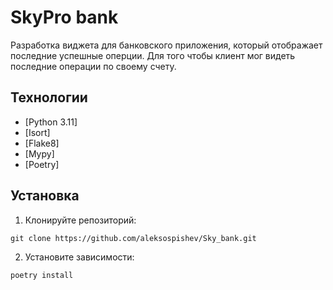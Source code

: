 # SkyPro bank
Разработка виджета для банковского приложения, который отображает последние успешные оперции.
Для того чтобы клиент мог видеть последние операции по своему счету.



## Технологии
- [Python 3.11]
- [Isort]
- [Flake8]
- [Mypy]
- [Poetry]

## Установка 

1. Клонируйте репозиторий:
```
git clone https://github.com/aleksospishev/Sky_bank.git
```

2. Установите зависимости:
```
poetry install
```




 